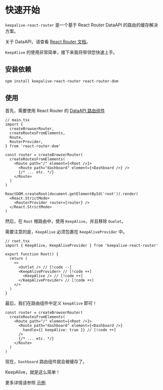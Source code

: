 # 快速开始

`keepalive-react-router` 是一个基于 React Router DataAPI 的路由的缓存解决方案。

关于 DataAPI，请查看 [React Router 文档](https://reactrouter.com/6.28.0/route/route)。

`KeepAlive` 的使用非常简单，接下来我将带领您快速上手。

## 安装依赖

```bash
npm install keepalive-react-router react-router-dom
```

## 使用

首先，需要使用 React Router 的 [DataAPI 路由组件](https://reactrouter.com/6.28.0/routers/picking-a-router#using-v64-data-apis)

```tsx
// main.tsx
import {
  createBrowserRouter,
  createRoutesFromElements,
  Route,
  RouterProvider,
} from 'react-router-dom'

const router = createBrowserRouter(
  createRoutesFromElements(
    <Route path="/" element={<Root />}>
      <Route path="dashboard" element={<Dashboard />} />
      {/* ... etc. */}
    </Route>
  )
)

ReactDOM.createRoot(document.getElementById('root')).render(
  <React.StrictMode>
    <RouterProvider router={router} />
  </React.StrictMode>
)
```

然后，在 `Root` 根路由中，使用 `KeepAlive`，并且移除 `Ouelet`。

需要注意的是，`KeepAlive` 必须包裹在 `KeepAliveProvider` 中。

```tsx
// root.tsx
import { KeepAlive, KeepAliveProvider } from 'keepalive-react-router'

export function Root() {
  return (
    <>
      <Outlet /> // [!code --]
      <KeepAliveProvider> // [!code ++]
        <KeepAlive /> // [!code ++]
      </KeepAliveProvider> // [!code ++]
    </>
  )
}
```

最后，我们在路由组件中定义 `keepAlive` 即可！

```tsx
const router = createBrowserRouter(
  createRoutesFromElements(
    <Route path="/" element={<Root />}>
      <Route path="dashboard" element={<Dashboard />} 
        handle={{ keepAlive: true }} // [!code ++]
      />
      {/* ... etc. */}
    </Route>
  )
)
```

现在，`Dashboard` 路由组件就会被缓存了。

KeepAlive，就是这么简单！

更多详情请参照 [示例](https://github.com/hemengke1997/keepalive-react-router/tree/master/playground/react-router)
